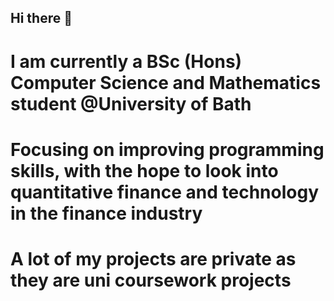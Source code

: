 ## Hi there 👋
# I am currently a BSc (Hons) Computer Science and Mathematics student @University of Bath
# Focusing on improving programming skills, with the hope to look into quantitative finance and technology in the finance industry
# A lot of my projects are private as they are uni coursework projects
<!--
**gracesteele/gracesteele** is a ✨ _special_ ✨ repository because its `README.md` (this file) appears on your GitHub profile.

Here are some ideas to get you started:

- 🔭 I’m currently working on ...
- 🌱 I’m currently learning ...
- 👯 I’m looking to collaborate on ...
- 🤔 I’m looking for help with ...
- 💬 Ask me about ...
- 📫 How to reach me: ...
- 😄 Pronouns: ...
- ⚡ Fun fact: ...
-->

